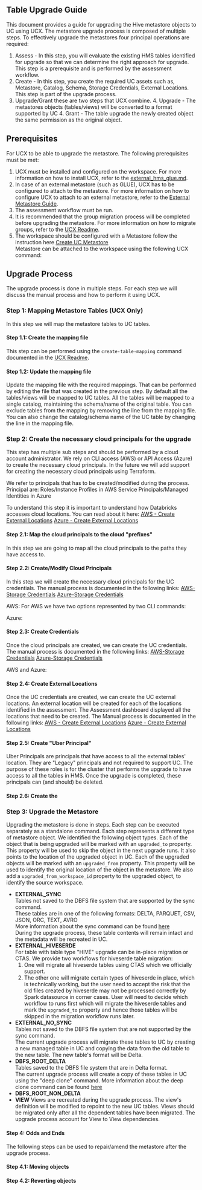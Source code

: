 ## Table Upgrade Guide
This document provides a guide for upgrading the Hive metastore objects to UC using UCX.
The metastore upgrade process is composed of multiple steps.
To effectively upgrade the metastores four principal operations are required:
1. Assess - In this step, you will evaluate the existing HMS tables identified for upgrade so that we can determine the right approach for upgrade. This step is a prerequisite and is performed by the assessment workflow.
2. Create - In this step, you create the required UC assets such as, Metastore, Catalog, Schema, Storage Credentials, External Locations. This step is part of the upgrade process.
3. Upgrade/Grant these are two steps that UCX combine.
   4. Upgrade - The metastores objects (tables/views) will be converted to a format supported by UC 
   4. Grant - The table upgrade the newly created object the same permission as the original object.

## Prerequisites
For UCX to be able to upgrade the metastore. The following prerequisites must be met:
1. UCX must be installed and configured on the workspace. For more information on how to install UCX, refer to the [external_hms_glue.md](external_hms_glue.md).
2. In case of an external metastore (such as GLUE), UCX has to be configured to attach to the metastore. For more information on how to configure UCX to attach to an external metastore, refer to the [External Metastore Guide]().
3. The assessment workflow must be run.
4. It is recommended that the group migration process will be completed before upgrading the metastore. For more information on how to migrate groups, refer to the [UCX Readme](../README.md).
5. The workspace should be configured with a Metastore follow the instruction here [Create UC Metastore](https://docs.databricks.com/en/data-governance/unity-catalog/create-metastore.html)<br>
   Metastore can be attached to the workspace using the following UCX command:<br>

## Upgrade Process
The upgrade process is done in multiple steps. For each step we will discuss the manual process and how to perform it using UCX.

### Step 1: Mapping Metastore Tables (UCX Only)
In this step we will map the metastore tables to UC tables.
#### Step 1.1: Create the mapping file
This step can be performed using the `create-table-mapping` command documented in the [UCX Readme](../README.md#create-table-mapping-command).


#### Step 1.2: Update the mapping file
Update the mapping file with the required mappings. That can be performed by editing the file that was created in the previous step.
By default all the tables/views will be mapped to UC tables.
All the tables will be mapped to a single catalog, maintaining the schema/name of the original table.
You can exclude tables from the mapping by removing the line from the mapping file.
You can also change the catalog/schema name of the UC table by changing the line in the mapping file.





### Step 2: Create the necessary cloud principals for the upgrade
This step has multiple sub steps and should be performed by a cloud account administrator.
We rely on CLI access (AWS) or API Access (Azure) to create the necessary cloud principals.
In the future we will add support for creating the necessary cloud principals using Terraform.

We refer to principals that has to be created/modified during the process.
Principal are:
Roles/Instance Profiles in AWS
Service Principals/Managed Identities in Azure

To understand this step it is important to understand how Databricks accesses cloud locations.
You can read about it here:
[AWS - Create External Locations](https://docs.databricks.com/en/connect/unity-catalog/external-locations.html)
[Azure - Create External Locations](https://learn.microsoft.com/en-us/azure/databricks/connect/unity-catalog/external-locations)

#### Step 2.1: Map the cloud principals to the cloud "prefixes"
In this step we are going to map all the cloud principals to the paths they have access to.


#### Step 2.2: Create/Modify Cloud Principals
In this step we will create the necessary cloud principals for the UC credentials.
The manual process is documented in the following links:
[AWS-Storage Credentials](https://docs.databricks.com/en/connect/unity-catalog/storage-credentials.html)
[Azure-Storage Credentials](https://learn.microsoft.com/en-us/azure/databricks/sql/language-manual/sql-ref-storage-credentials)

AWS:
For AWS we have two options represented by two CLI commands:


Azure:





#### Step 2.3: Create Credentials
Once the cloud principals are created, we can create the UC credentials.
The manual process is documented in the following links:
[AWS-Storage Credentials](https://docs.databricks.com/en/connect/unity-catalog/storage-credentials.html)
[Azure-Storage Credentials](https://learn.microsoft.com/en-us/azure/databricks/sql/language-manual/sql-ref-storage-credentials)

AWS and Azure:


#### Step 2.4: Create External Locations
Once the UC credentials are created, we can create the UC external locations.
An external location will be created for each of the locations identified in the assessment.
The Assessment dashboard displayed all the locations that need to be created.
The Manual process is documented in the following links:
[AWS - Create External Locations](https://docs.databricks.com/en/connect/unity-catalog/external-locations.html)
[Azure - Create External Locations](https://learn.microsoft.com/en-us/azure/databricks/connect/unity-catalog/external-locations)

#### Step 2.5: Create "Uber Principal"
Uber Principals are principals that have access to all the external tables' location. 
They are "Legacy" principals and not required to support UC. The purpose of these roles is for the cluster that performs the upgrade to have access to all the tables in HMS.
Once the upgrade is completed, these principals can (and should) be deleted.

#### Step 2.6: Create the 


### Step 3: Upgrade the Metastore
Upgrading the metastore is done in steps.
Each step can be executed separately as a standalone command.
Each step represents a different type of metastore object.
We identified the following object types.
Each of the object that is being upgraded will be marked with an `upgraded_to` property.
This property will be used to skip the object in the next upgrade runs.
It also points to the location of the upgraded object in UC.
Each of the upgraded objects will be marked with an `upgraded_from` property.
This property will be used to identify the original location of the object in the metastore.
We also add a `upgraded_from_workspace_id` property to the upgraded object, to identify the source workspace.

* **EXTERNAL_SYNC**<br>
  Tables not saved to the DBFS file system that are supported by the sync command.<br>
  These tables are in one of the following formats: DELTA, PARQUET, CSV, JSON, ORC, TEXT, AVRO<br>
  More information about the sync command can be found [here](https://docs.databricks.com/en/sql/language-manual/sql-ref-syntax-aux-sync.html)<br>
  During the upgrade process, these table contents will remain intact and the metadata will be recreated in UC.
* **EXTERNAL_HIVESERDE**<br>
  For table with table type "HIVE" upgrade can be in-place migration or CTAS.
  We provide two workflows for hiveserde table migration:<br>
  1. One will migrate all hiveserde tables using CTAS which we officially support.
  2. The other one will migrate certain types of hiveserde in place, which is technically working, but the user
  need to accept the risk that the old files created by hiveserde may not be processed correctly by Spark
  datasource in corner cases.
  User will need to decide which workflow to runs first which will migrate the hiveserde tables and mark the
  `upgraded_to` property and hence those tables will be skipped in the migration workflow runs later.
* **EXTERNAL_NO_SYNC**<br>
    Tables not saved to the DBFS file system that are not supported by the sync command.<br>
    The current upgrade process will migrate these tables to UC by creating a new managed table in UC and copying the data from the old table to the new table.
    The new table's format will be Delta.
* **DBFS_ROOT_DELTA**<br>
    Tables saved to the DBFS file system that are in Delta format.<br>
    The current upgrade process will create a copy of these tables in UC using the "deep clone" command.
    More information about the deep clone command can be found [here](https://docs.databricks.com/en/sql/language-manual/delta-clone.html)<br>
* **DBFS_ROOT_NON_DELTA**<br>
* **VIEW**
      Views are recreated during the upgrade process. The view's definition will be modified to repoint to the new UC tables.
      Views should be migrated only after all the dependent tables have been migrated.
      The upgrade process account for View to View dependencies.

#### Step 4: Odds and Ends
The following steps can be used to repair/amend the metastore after the upgrade process.

#### Step 4.1: Moving objects


#### Step 4.2: Reverting objects




